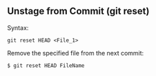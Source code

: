 ## Unstage from Commit (git reset)

Syntax:
```
git reset HEAD <File_1>
```

Remove the specified file from the next commit:
```
$ git reset HEAD FileName
```
